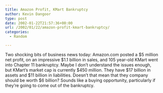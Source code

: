 ```yaml
---
title: Amazon Profit, KMart Bankruptcy
author: Kevin Dangoor
type: post
date: 2002-01-22T21:57:36+00:00
url: /2002/01/22/amazon-profit-kmart-bankruptcy/
categories:
  - Random

---
```

Two shocking bits of business news today: Amazon.com posted a $5 million net profit, on an impressive $1.1 billion in sales, and 105 year-old KMart went into Chapter 11 bankruptcy. Maybe I don&#8217;t understand the issues enough, but KMart&#8217;s market cap is currently $450 million. They have $17 billion in assets and $11 billion in liabilities. Doesn&#8217;t that mean that they company should be worth $6 billion? Sounds like a buying opportunity, particularly if they&#8217;re going to come out of the bankruptcy.